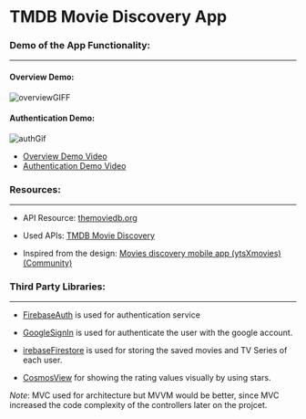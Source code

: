# TMDB Movie Discovery App

### Demo of the App Functionality:
___

#### Overview Demo:

![overviewGIFF](https://github.com/user-attachments/assets/dc5fbf5a-105e-4d88-b442-b84f8e2ee78e)


#### Authentication Demo:

![authGif](https://github.com/user-attachments/assets/b899cbfe-783b-43ec-a8bd-0e5e53ab64b4)


* [Overview Demo Video](https://www.dropbox.com/scl/fi/k62ioysej5uxmt0rb6nj2/ProjectOverviewDemo.mp4?rlkey=a9mmxkkqmjn8o3obccgogud2t&st=kbzcl48s&dl=0)
* [Authentication Demo Video](https://www.dropbox.com/scl/fi/jteooo8so466htgd8aot0/AuthenticationDemo.MP4?rlkey=gky109k9exjqe1w0jw27nqsay&st=5dg9u8sj&dl=0)


### Resources:
___

* API Resource:  [themoviedb.org](https://developer.themoviedb.org/reference/intro/getting-started)

* Used APIs: [TMDB Movie Discovery](https://speeding-astronaut-900111.postman.co/workspace/4eaa6ecc-4358-46f7-90ad-f034ccc16295/documentation/26656194-3877c5aa-6c86-49bf-87aa-46552454a95a)

* Inspired from the design:  [Movies discovery mobile app (ytsXmovies) (Community)](https://www.figma.com/design/Lpx27TcthaJlnmf4PL0gK5/Movies-discovery-mobile-app-(ytsXmovies)-(Community)?node-id=0-1&p=f&t=bP9ug2Wh0AZ3RQjo-0)



### Third Party Libraries:
___

* [FirebaseAuth](https://github.com/firebase/firebase-ios-sdk) is used for authentication service 

* [GoogleSignIn](https://github.com/google/GoogleSignIn-iOS) is used for authenticate the user with the google account.

* [irebaseFirestore](https://github.com/firebase/firebase-ios-sdk) is used for storing the saved movies and TV Series of each user.

* [CosmosView](https://github.com/evgenyneu/Cosmos) for showing the rating values visually by using stars.


_Note_: MVC used for architecture but MVVM would be better, since MVC increased the code complexity of the controllers later on the projcet.


